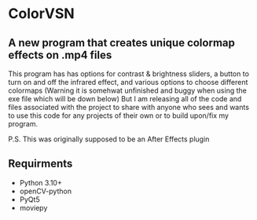 # ColorVSN

## A new program that creates unique colormap effects on .mp4 files

This program has has options for contrast & brightness sliders, a button to turn on and off the infrared effect, and various options to choose different colormaps
(Warning it is somehwat unfinished and buggy when using the exe file which will be down below) But I am releasing all of the code and files associated with the project
to share with anyone who sees and wants to use this code for any projects of their own or to build upon/fix my program. 

P.S. This was originally supposed to be an After Effects plugin

## Requirments
* Python 3.10+
* openCV-python
* PyQt5
* moviepy
